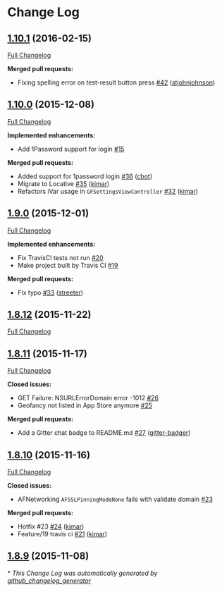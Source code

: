 # Change Log

## [1.10.1](https://github.com/LocativeHQ/Locative-iOS/tree/1.10.1) (2016-02-15)
[Full Changelog](https://github.com/LocativeHQ/Locative-iOS/compare/1.10.0...1.10.1)

**Merged pull requests:**

- Fixing spelling error on test-result button press [\#42](https://github.com/LocativeHQ/Locative-iOS/pull/42) ([stjohnjohnson](https://github.com/stjohnjohnson))

## [1.10.0](https://github.com/LocativeHQ/Locative-iOS/tree/1.10.0) (2015-12-08)
[Full Changelog](https://github.com/LocativeHQ/Locative-iOS/compare/1.9.0...1.10.0)

**Implemented enhancements:**

- Add 1Password support for login [\#15](https://github.com/LocativeHQ/Locative-iOS/issues/15)

**Merged pull requests:**

- Added support for 1password login [\#36](https://github.com/LocativeHQ/Locative-iOS/pull/36) ([cbot](https://github.com/cbot))
- Migrate to Locative [\#35](https://github.com/LocativeHQ/Locative-iOS/pull/35) ([kimar](https://github.com/kimar))
- Refactors iVar usage in `GFSettingsViewController` [\#32](https://github.com/LocativeHQ/Locative-iOS/pull/32) ([kimar](https://github.com/kimar))

## [1.9.0](https://github.com/LocativeHQ/Locative-iOS/tree/1.9.0) (2015-12-01)
[Full Changelog](https://github.com/LocativeHQ/Locative-iOS/compare/1.8.12...1.9.0)

**Implemented enhancements:**

- Fix TravisCI tests not run [\#20](https://github.com/LocativeHQ/Locative-iOS/issues/20)
- Make project built by Travis CI [\#19](https://github.com/LocativeHQ/Locative-iOS/issues/19)

**Merged pull requests:**

- Fix typo [\#33](https://github.com/LocativeHQ/Locative-iOS/pull/33) ([streeter](https://github.com/streeter))

## [1.8.12](https://github.com/LocativeHQ/Locative-iOS/tree/1.8.12) (2015-11-22)
[Full Changelog](https://github.com/LocativeHQ/Locative-iOS/compare/1.8.11...1.8.12)

## [1.8.11](https://github.com/LocativeHQ/Locative-iOS/tree/1.8.11) (2015-11-17)
[Full Changelog](https://github.com/LocativeHQ/Locative-iOS/compare/1.8.10...1.8.11)

**Closed issues:**

- GET Failure: NSURLErrorDomain error -1012 [\#26](https://github.com/LocativeHQ/Locative-iOS/issues/26)
- Geofancy not listed in App Store anymore [\#25](https://github.com/LocativeHQ/Locative-iOS/issues/25)

**Merged pull requests:**

- Add a Gitter chat badge to README.md [\#27](https://github.com/LocativeHQ/Locative-iOS/pull/27) ([gitter-badger](https://github.com/gitter-badger))

## [1.8.10](https://github.com/LocativeHQ/Locative-iOS/tree/1.8.10) (2015-11-16)
[Full Changelog](https://github.com/LocativeHQ/Locative-iOS/compare/1.8.9...1.8.10)

**Closed issues:**

- AFNetworking `AFSSLPinningModeNone` fails with validate domain [\#23](https://github.com/LocativeHQ/Locative-iOS/issues/23)

**Merged pull requests:**

- Hotfix \#23 [\#24](https://github.com/LocativeHQ/Locative-iOS/pull/24) ([kimar](https://github.com/kimar))
- Feature/19 travis ci [\#21](https://github.com/LocativeHQ/Locative-iOS/pull/21) ([kimar](https://github.com/kimar))

## [1.8.9](https://github.com/LocativeHQ/Locative-iOS/tree/1.8.9) (2015-11-08)


\* *This Change Log was automatically generated by [github_changelog_generator](https://github.com/skywinder/Github-Changelog-Generator)*